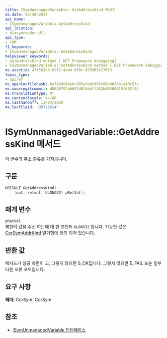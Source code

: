 ```yaml
---
title: ISymUnmanagedVariable::GetAddressKind 메서드
ms.date: 03/30/2017
api_name:
- ISymUnmanagedVariable.GetAddressKind
api_location:
- diasymreader.dll
api_type:
- COM
f1_keywords:
- ISymUnmanagedVariable::GetAddressKind
helpviewer_keywords:
- GetAddressKind method [.NET Framework debugging]
- ISymUnmanagedVariable::GetAddressKind method [.NET Framework debugging]
ms.assetid: a71563c0-62f2-4eb4-970c-825d61827613
topic_type:
- apiref
ms.openlocfilehash: 6a7824949edc905a3edcd58f60d40f8b1a40c53c
ms.sourcegitcommit: d8020797a6657d0fbbdff362b80300815f682f94
ms.translationtype: MT
ms.contentlocale: ko-KR
ms.lasthandoff: 11/24/2020
ms.locfileid: "95726914"
---
```

# <a name="isymunmanagedvariablegetaddresskind-method"></a>ISymUnmanagedVariable::GetAddressKind 메서드

이 변수의 주소 종류를 가져옵니다.  
  
## <a name="syntax"></a>구문  
  
```cpp  
HRESULT GetAddressKind(  
    [out, retval] ULONG32* pRetVal);  
```  
  
## <a name="parameters"></a>매개 변수  

 `pRetVal`  
 제한이 값을 수신 하는에 대 한 포인터 `ULONG32` 입니다. 가능한 값은 [CorSymAddrKind](corsymaddrkind-enumeration.md) 열거형에 정의 되어 있습니다.  
  
## <a name="return-value"></a>반환 값  

 메서드가 성공 하면이 고, 그렇지 않으면 S_OK입니다. 그렇지 않으면 E_FAIL 또는 일부 다른 오류 코드입니다.  
  
## <a name="requirements"></a>요구 사항  

 **헤더:** CorSym, CorSym  
  
## <a name="see-also"></a>참조

- [ISymUnmanagedVariable 인터페이스](isymunmanagedvariable-interface.md)
